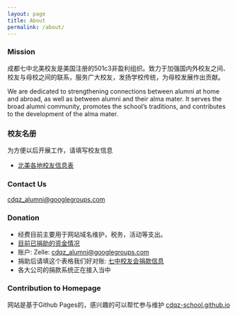 ```yaml
---
layout: page
title: About
permalink: /about/
---
```

### Mission
成都七中北美校友是美国注册的501c3非盈利组织。致力于加强国内外校友之间、校友与母校之间的联系，服务广大校友，发扬学校传统，为母校发展作出贡献。 

We are dedicated to strengthening connections between alumni at home and abroad, as well as between alumni and their alma mater. It serves the broad alumni community, promotes the school’s traditions, and contributes to the development of the alma mater.

### 校友名册
为方便以后开展工作，请填写校友信息
* [北美各地校友信息表](https://forms.gle/P6eS3z7aTnbo9ESJ7)

### Contact Us
[cdqz_alumni@googlegroups.com](mailto:cdqz_alumni@googlegroups.com)

### Donation
* 经费目前主要用于网站域名维护，税务，活动等支出。
* [目前已捐助的资金情况](https://docs.google.com/spreadsheets/d/1knkfbOSkbzpgHtOgweLKCoEyUcdekEdP5K1O3zqDEpE/edit?usp=sharing)
* 账户: Zelle: cdqz_alumni@googlegroups.com
* 捐助后请填这个表格我们好对账: [七中校友会捐款信息](https://forms.gle/4fQ1uPxKLmj6hhWY8)
* 各大公司的捐款系统正在接入当中
  
### Contribution to Homepage
网站是基于Github Pages的，感兴趣的可以帮忙参与维护
[cdqz-school.github.io](https://github.com/cdqz-school/cdqz-school.github.io)

